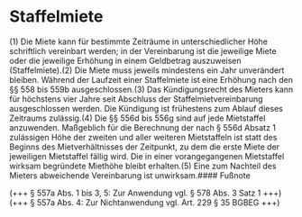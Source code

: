 # Staffelmiete

(1) Die Miete kann für bestimmte Zeiträume in unterschiedlicher Höhe schriftlich vereinbart werden; in der Vereinbarung ist die jeweilige Miete oder die jeweilige Erhöhung in einem Geldbetrag auszuweisen (Staffelmiete).(2) Die Miete muss jeweils mindestens ein Jahr unverändert bleiben. Während der Laufzeit einer Staffelmiete ist eine Erhöhung nach den §§ 558 bis 559b ausgeschlossen.(3) Das Kündigungsrecht des Mieters kann für höchstens vier Jahre seit Abschluss der Staffelmietvereinbarung ausgeschlossen werden. Die Kündigung ist frühestens zum Ablauf dieses Zeitraums zulässig.(4) Die §§ 556d bis 556g sind auf jede Mietstaffel anzuwenden. Maßgeblich für die Berechnung der nach § 556d Absatz 1 zulässigen Höhe der zweiten und aller weiteren Mietstaffeln ist statt des Beginns des Mietverhältnisses der Zeitpunkt, zu dem die erste Miete der jeweiligen Mietstaffel fällig wird. Die in einer vorangegangenen Mietstaffel wirksam begründete Miethöhe bleibt erhalten.(5) Eine zum Nachteil des Mieters abweichende Vereinbarung ist unwirksam.#### Fußnote

(+++ § 557a Abs. 1 bis 3, 5: Zur Anwendung vgl. § 578 Abs. 3 Satz 1 +++)   
(+++ § 557a Abs. 4: Zur Nichtanwendung vgl. Art. 229 § 35 BGBEG +++) 

